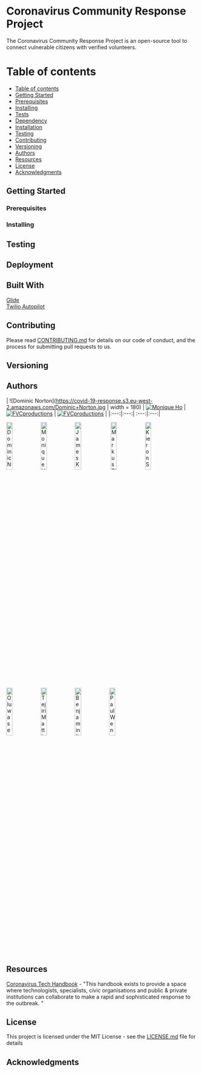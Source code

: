 # Coronavirus Community Response Project

The Coronavirus Community Response Project is an open-source tool to connect vulnerable citizens with verified volunteers.

Table of contents
=================

<!--ts-->
   * [Table of contents](#table-of-contents)
   * [Getting Started](#getting-started)
   * [Prerequisites](#prerequisites)
   * [Installing](#installing)
   * [Tests](#tests)
   * [Dependency](#dependency)
   * [Installation](#installation)
   * [Testing](#testing)
   * [Contributing](#contributing)
   * [Versioning](#versioning)
   * [Authors](#authors)
   * [Resources](#resources)
   * [License](#license)
   * [Acknowledgments](#acknowledgments)
<!--te-->

## Getting Started

### Prerequisites

### Installing

## Testing

## Deployment

## Built With

[Glide](https://go.glideapps.com/)<br/>
[Twilio Autopilot](https://www.twilio.com/autopilot)

## Contributing

Please read [CONTRIBUTING.md](https://github.com/dominiconorton/coronavirus-community-response-project/blob/master/CONTRIBUTING.md) for details on our code of conduct, and the process for submitting pull requests to us.

## Versioning


## Authors

| ![Dominic Norton](https://covid-19-response.s3.eu-west-2.amazonaws.com/Dominic+Norton.jpg | width = 180) | [![Monique Ho](https://covid-19-response.s3.eu-west-2.amazonaws.com/Monique+Ho.jpg&s=200)](http://fvcproductions.com)  | [![FVCproductions](https://avatars1.githubusercontent.com/u/4284691?v=3&s=200)](http://fvcproductions.com)  | [![FVCproductions](https://avatars1.githubusercontent.com/u/4284691?v=3&s=200)](http://fvcproductions.com)  |
|:---:|:---:| :---:|:---:|

<img src="https://covid-19-response.s3.eu-west-2.amazonaws.com/Dominic+Norton.jpg" alt="Dominic Norton" width="18%"></img><img src="https://covid-19-response.s3.eu-west-2.amazonaws.com/Monique+Ho.jpg" alt="Monique Ho" width="18%"></img><img src="https://covid-19-response.s3.eu-west-2.amazonaws.com/placeholder.jpg" alt="James Kaguima" width="18%"></img> <img src="https://covid-19-response.s3.eu-west-2.amazonaws.com/placeholder.jpg" alt="Markus Pilkington" width="18%"></img><img src="https://covid-19-response.s3.eu-west-2.amazonaws.com/placeholder.jpg" alt="Kieron Scully" width="18%"></img><img src="https://covid-19-response.s3.eu-west-2.amazonaws.com/placeholder.jpg" alt="Oluwaseun Adebambo" width="18%"></img><img src="https://covid-19-response.s3.eu-west-2.amazonaws.com/placeholder.jpg" alt="Tejiri Matthew" width="18%"></img><img src="https://covid-19-response.s3.eu-west-2.amazonaws.com/placeholder.jpg" alt="Benjamin Ikeji" width="18%"></img><img src="https://covid-19-response.s3.eu-west-2.amazonaws.com/Paul+Wennekes.jpg" alt="Paul Wennekes" width="18%"></img>

## Resources

[Coronavirus Tech Handbook](https://coronavirustechhandbook.com) - "This handbook exists to provide a space where technologists, specialists, civic organisations and public & private institutions can collaborate to make a rapid and sophisticated response to the outbreak. "

## License

This project is licensed under the MIT License - see the [LICENSE.md](https://github.com/dominiconorton/coronavirus-community-response-project/blob/master/LICENSE) file for details

## Acknowledgments

